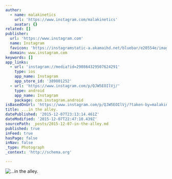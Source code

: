 ```yaml
---
author:
  - name: malakinetics
    url: 'https://www.instagram.com/malakinetics'
    avatar: {}
related: []
publisher:
  url: 'https://www.instagram.com'
  name: Instagram
  favicon: 'https://instagramstatic-a.akamaihd.net/bluebar/e20554e/images/ico/favicon.ico'
  domain: www.instagram.com
keywords: []
app_links:
  - url: 'instagram://media?id=290864329507624291'
    type: ios
    app_name: Instagram
    app_store_id: '389801252'
  - url: 'https://www.instagram.com/p/QJW5EOIlVj/'
    type: android
    app_name: Instagram
    package: com.instagram.android
isBasedOnUrl: 'https://www.instagram.com/p/QJW5EOIlVj/?taken-by=malakinetics'
title: ...in the alley.
datePublished: '2015-12-07T23:13:14.461Z'
dateModified: '2015-12-07T22:47:10.439Z'
sourcePath: _posts/2015-12-07-in-the-alley.md
published: true
inFeed: true
hasPage: false
inNav: false
_type: Photograph
_context: 'http://schema.org'

---
```

![&period;&period;&period;in the alley&period;](https://scontent.cdninstagram.com/hphotos-xtp1/t51.2885-15/e15/11190082_493233474159531_465849525_n.jpg)